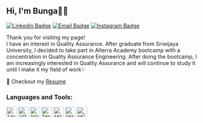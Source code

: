 ## Hi, I'm Bunga👋😄

[![Linkedin Badge](https://img.shields.io/badge/-LinkedIn-blue)](https://www.linkedin.com/in/bungaayuferdiyanti/) 
[![Email Badge](https://img.shields.io/badge/-Email-red)](mailto:bungaayu9599@gmail.com)
[![Instagram Badge](https://img.shields.io/badge/-Instagram-ff69b4)](https://www.instagram.com/bungaayu.f/)

Thank you for visiting my page!
<br> I have an interest in Quality Assurance. After graduate from Sriwijaya University, I decided to take part in Alterra Academy bootcamp with a concentration in Quality Assurance Engineering. After doing the bootcamp, I am increasingly interested in Quality Assurance and will continue to study it until I make it my field of work✨

📝 Checkout my [Resume](https://drive.google.com/drive/folders/1Up7lJBY89j99RaIbc7ptm6JzIefMvT0G?usp=share_link)
 
### Languages and Tools:

<code><img height="27" src="https://1000logos.net/wp-content/uploads/2020/09/Java-Logo.jpg" alt="java"></code>
<code><img height="27" src="https://upload.wikimedia.org/wikipedia/commons/thumb/9/9c/IntelliJ_IDEA_Icon.svg/1024px-IntelliJ_IDEA_Icon.svg.png" alt="intellij"></code>
<code><img height="27" src="https://seeklogo.com/images/P/postman-logo-0087CA0D15-seeklogo.com.png" alt="postman"></code>
<code><img height="27" src="https://yt3.ggpht.com/P1T1US8jV9KoXWIIAkBdlFAySc22as0Jf_bLp9ZLx0E2JpHuvedo8dHGs1mmUTgxDYx7mcv84w=s900-c-k-c0x00ffffff-no-rj" alt="testrail"></code>
<code><img height="27" src="https://external-content.duckduckgo.com/iu/?u=https%3A%2F%2Ftse4.mm.bing.net%2Fth%3Fid%3DOIP.AUV12oZqb46PqdU7h0jzcwHaFj%26pid%3DApi&f=1&ipt=cfa3a3107aaba301d8e9b08fdfb5662081063da589d332a94cee2164fb397981&ipo=images" alt="serenity"></code>
<code><img height="27" src="https://external-content.duckduckgo.com/iu/?u=https%3A%2F%2Ftse4.mm.bing.net%2Fth%3Fid%3DOIP.qmS-f8Pv72ZavjF22v-xiwAAAA%26pid%3DApi&f=1&ipt=e8fdc46f8b7cdb7681800dadd3c73ea59c2063b28ded690e81ded4312ad5ea1c&ipo=images" alt="restassured"></code>
<code><img height="27" src="https://seeklogo.com/images/S/selenium-logo-DB9103D7CF-seeklogo.com.png" alt="selenium"></code>

<!--
**bungaayu/bungaayu** is a ✨ _special_ ✨ repository because its `README.md` (this file) appears on your GitHub profile.

Here are some ideas to get you started:

- 🔭 I’m currently working on ...
- 🌱 I’m currently learning ...
- 👯 I’m looking to collaborate on ...
- 🤔 I’m looking for help with ...
- 💬 Ask me about ...
- 📫 How to reach me: ...
- 😄 Pronouns: ...
- ⚡ Fun fact: ...
-->
